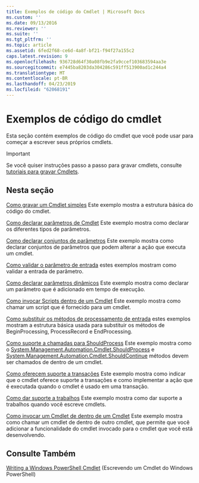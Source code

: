 ```yaml
---
title: Exemplos de código do Cmdlet | Microsoft Docs
ms.custom: ''
ms.date: 09/13/2016
ms.reviewer: ''
ms.suite: ''
ms.tgt_pltfrm: ''
ms.topic: article
ms.assetid: 6fed2f68-ce6d-4a8f-bf21-f94f27a155c2
caps.latest.revision: 9
ms.openlocfilehash: 936728d64f30a08fb9e2fa9ccef103683594aa3e
ms.sourcegitcommit: e7445ba8203da304286c591ff513900ad1c244a4
ms.translationtype: MT
ms.contentlocale: pt-BR
ms.lasthandoff: 04/23/2019
ms.locfileid: "62068191"
---
```

# <a name="examples-of-cmdlet-code"></a>Exemplos de código do cmdlet

Esta seção contém exemplos de código do cmdlet que você pode usar para começar a escrever seus próprios cmdlets.

> [!IMPORTANT]
> Se você quiser instruções passo a passo para gravar cmdlets, consulte [tutoriais para gravar Cmdlets](./tutorials-for-writing-cmdlets.md).

## <a name="in-this-section"></a>Nesta seção

[Como gravar um Cmdlet simples](./how-to-write-a-simple-cmdlet.md) Este exemplo mostra a estrutura básica do código do cmdlet.

[Como declarar parâmetros de Cmdlet](./how-to-declare-cmdlet-parameters.md) Este exemplo mostra como declarar os diferentes tipos de parâmetros.

[Como declarar conjuntos de parâmetros](./how-to-declare-parameter-sets.md) Este exemplo mostra como declarar conjuntos de parâmetros que podem alterar a ação que executa um cmdlet.

[Como validar o parâmetro de entrada](./how-to-validate-parameter-input.md) estes exemplos mostram como validar a entrada de parâmetro.

[Como declarar parâmetros dinâmicos](./how-to-declare-dynamic-parameters.md) Este exemplo mostra como declarar um parâmetro que é adicionado em tempo de execução.

[Como invocar Scripts dentro de um Cmdlet](./how-to-invoke-scripts-within-a-cmdlet.md) Este exemplo mostra como chamar um script que é fornecido para um cmdlet.

[Como substituir os métodos de processamento de entrada](./how-to-override-input-processing-methods.md) estes exemplos mostram a estrutura básica usada para substituir os métodos de BeginProcessing, ProcessRecord e EndProcessing.

[Como suporte a chamadas para ShouldProcess](./how-to-request-confirmations.md) Este exemplo mostra como o [System.Management.Automation.Cmdlet.ShouldProcess](/dotnet/api/System.Management.Automation.Cmdlet.ShouldProcess) e [System.Management.Automation.Cmdlet.ShouldContinue](/dotnet/api/System.Management.Automation.Cmdlet.ShouldContinue) métodos devem ser chamados de dentro de um cmdlet.

[Como oferecem suporte a transações](./how-to-support-transactions.md) Este exemplo mostra como indicar que o cmdlet oferece suporte a transações e como implementar a ação que é executada quando o cmdlet é usado em uma transação.

[Como dar suporte a trabalhos](./how-to-support-jobs.md) Este exemplo mostra como dar suporte a trabalhos quando você escreve cmdlets.

[Como invocar um Cmdlet de dentro de um Cmdlet](./how-to-invoke-a-cmdlet-from-within-a-cmdlet.md) Este exemplo mostra como chamar um cmdlet de dentro de outro cmdlet, que permite que você adicionar a funcionalidade do cmdlet invocado para o cmdlet que você está desenvolvendo.

## <a name="see-also"></a>Consulte Também

[Writing a Windows PowerShell Cmdlet](./writing-a-windows-powershell-cmdlet.md) (Escrevendo um Cmdlet do Windows PowerShell)

